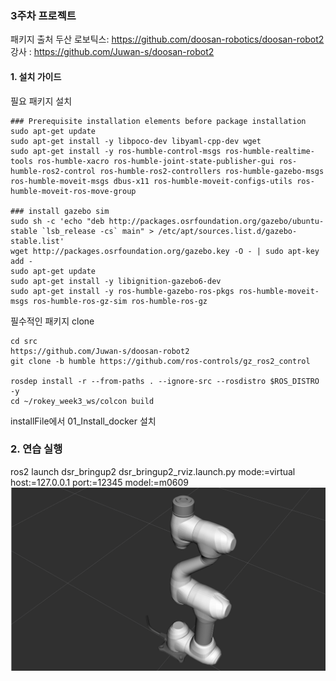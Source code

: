 ### 3주차 프로젝트 
패키지 출처 
두산 로보틱스: https://github.com/doosan-robotics/doosan-robot2  
강사 : https://github.com/Juwan-s/doosan-robot2
    
#### 1. 설치 가이드 
필요 패키지 설치 
```
### Prerequisite installation elements before package installation
sudo apt-get update
sudo apt-get install -y libpoco-dev libyaml-cpp-dev wget
sudo apt-get install -y ros-humble-control-msgs ros-humble-realtime-tools ros-humble-xacro ros-humble-joint-state-publisher-gui ros-humble-ros2-control ros-humble-ros2-controllers ros-humble-gazebo-msgs ros-humble-moveit-msgs dbus-x11 ros-humble-moveit-configs-utils ros-humble-moveit-ros-move-group

### install gazebo sim
sudo sh -c 'echo "deb http://packages.osrfoundation.org/gazebo/ubuntu-stable `lsb_release -cs` main" > /etc/apt/sources.list.d/gazebo-stable.list'
wget http://packages.osrfoundation.org/gazebo.key -O - | sudo apt-key add -
sudo apt-get update
sudo apt-get install -y libignition-gazebo6-dev
sudo apt-get install -y ros-humble-gazebo-ros-pkgs ros-humble-moveit-msgs ros-humble-ros-gz-sim ros-humble-ros-gz
```

필수적인 패키지 clone 
```
cd src  
https://github.com/Juwan-s/doosan-robot2
git clone -b humble https://github.com/ros-controls/gz_ros2_control

rosdep install -r --from-paths . --ignore-src --rosdistro $ROS_DISTRO -y
cd ~/rokey_week3_ws/colcon build
```
installFile에서 01_Install_docker 설치 


### 2. 연습 실행
ros2 launch dsr_bringup2 dsr_bringup2_rviz.launch.py mode:=virtual host:=127.0.0.1 port:=12345 model:=m0609  
![alt text](docs/pr1.png)

